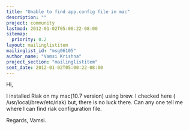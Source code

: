 ```yaml
---
title: "Unable to find app.config file in mac"
description: ""
project: community
lastmod: 2012-01-02T05:00:22-08:00
sitemap:
  priority: 0.2
layout: mailinglistitem
mailinglist_id: "msg06105"
author_name: "Vamsi Krishna"
project_section: "mailinglistitem"
sent_date: 2012-01-02T05:00:22-08:00
---
```



Hi,

 I installed Riak on my mac(10.7 version) using brew. I checked here (
/usr/local/brew/etc/riak)
but, there is no luck there. Can any one tell me where I can find riak
configuration file.

Regards,
Vamsi.
